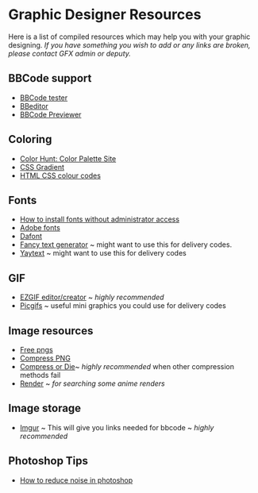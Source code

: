 # Graphic Designer Resources
Here is a list of compiled resources which may help you with your graphic designing. *If you have something you wish to add or any links are broken, please contact GFX admin or deputy.*

## BBCode support
* [BBCode tester](https://infinite-story.com/tools/bbcode.php)
* [BBeditor](https://www.sceditor.com/)
* [BBCode Previewer](https://cptmathix.github.io/MyAnimeList-BBCODE2HTML/)

## Coloring
* [Color Hunt: Color Palette Site](https://colorhunt.co/palette/3590?ref=tab)
* [CSS Gradient](https://cssgradient.io/)
* [HTML CSS colour codes](https://www.htmlcsscolor.com/)

## Fonts
* [How to install fonts without administrator access](https://woorkup.com/install-fonts-without-administrator-access/)
* [Adobe fonts](https://fonts.adobe.com/)
* [Dafont](https://www.dafont.com/)
* [Fancy text generator](https://www.fancytextguru.com/) ~ might want to use this for delivery codes.
* [Yaytext](https://yaytext.com/small-caps/) ~ might want to use this for delivery codes

## GIF
* [EZGIF editor/creator](https://ezgif.com/) ~ *highly recommended*
* [Picgifs](https://www.picgifs.com/mini-graphics/arrows) ~ useful mini graphics you could use for delivery codes

## Image resources
* [Free pngs](https://officialpsds.com/)
* [Compress PNG](https://compresspng.com/)
* [Compress or Die](https://compress-or-die.com/)~ *highly recommended* when other compression methods fail
* [Render](http://deviantart.com/) ~ *for searching some anime renders*

## Image storage
* [Imgur](https://imgur.com) ~ This will give you links needed for bbcode ~ *highly recommended*

## Photoshop Tips
* [How to reduce noise in photoshop](https://shootdotedit.com/2018/07/how-to-reduce-noise-in-photoshop/)